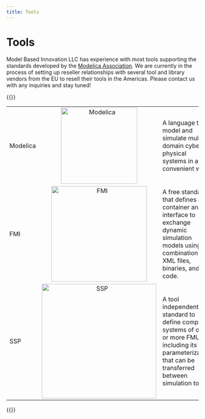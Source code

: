 ```yaml
---
title: Tools
---
```


# Tools 

Model Based Innovation LLC has experience with most tools supporting the standards developed by the [Modelica Association](https://www.modelica.org). We are currently in the process of setting up reseller relationships with several tool and library vendors from the EU to resell their tools in the Americas. Please contact us with any inquiries and stay tuned! 

{{<rawhtml>}}
<table>
    <tr>
        <td>Modelica</td>
        <td colspan="2" align="center">
		<a href="/tools/modelica"><img src="/images/Modelica.svg" width="200" alt="Modelica"></a>
		<!-- <div class="ma-logo modelica-logo masthead-logo"> </div> -->
		</td>
		<td  colspan="2" >A language to model and simulate multi-domain cyber physical systems in a convenient way</td>
    </tr>
    <tr>
        <td>FMI</td>
        <td colspan="2" align="center"> <a href="/tools/fmi"><img src="/images/FMI.svg" width="250" alt="FMI"></a></td>
		<td>A free standard that defines a container and interface to exchange dynamic simulation models using a combination of XML files, binaries, and C code.</td>		
    </tr>
    <tr>     
        <td>SSP</td>
        <td colspan="2" align="center"><a href="/tools/ssp"><img src="/images/SSP.svg" width="300" alt="SSP"></a></td>
		<td>A tool independent standard to define complete systems of one or more FMUs including its parameterization that can be transferred between simulation tools.</td>		
    </tr>

</table>
{{</rawhtml>}}

